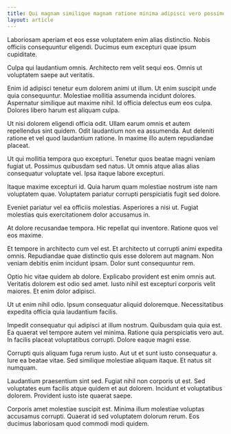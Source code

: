 ```yaml
---
title: Qui magnam similique magnam ratione minima adipisci vero possimus
layout: article
---
```

Laboriosam aperiam et eos esse voluptatem enim alias distinctio. Nobis officiis consequuntur eligendi. Ducimus eum excepturi quae ipsum cupiditate.

Culpa qui laudantium omnis. Architecto rem velit sequi eos. Omnis ut voluptatem saepe aut veritatis.

Enim id adipisci tenetur eum dolorem animi ut illum. Ut enim suscipit unde quia consequuntur. Molestiae mollitia assumenda incidunt dolores. Aspernatur similique aut maxime nihil. Id officia delectus eum eos culpa. Dolores libero harum est aliquam culpa.

Ut nisi dolorem eligendi officia odit. Ullam earum omnis et autem repellendus sint quidem. Odit laudantium non ea assumenda. Aut deleniti ratione et vel quod laudantium ratione. In maxime illo autem repudiandae placeat.

Ut qui mollitia tempora quo excepturi. Tenetur quos beatae magni veniam fugiat ut. Possimus quibusdam sed natus. Ut omnis atque alias alias consequatur voluptate vel. Ipsa itaque labore excepturi.

Itaque maxime excepturi id. Quia harum quam molestiae nostrum iste nam voluptatem quae. Voluptatem pariatur corrupti perspiciatis fugit sed dolore.

Eveniet pariatur vel ea officiis molestias. Asperiores a nisi ut. Fugiat molestias quis exercitationem dolor accusamus in.

At dolore recusandae tempora. Hic repellat qui inventore. Ratione quos vel eos maxime.

Et tempore in architecto cum vel est. Et architecto ut corrupti animi expedita omnis. Repudiandae quae distinctio quis esse dolorem aut magnam. Non veniam debitis enim incidunt ipsam. Dolor sunt consequuntur rem.

Optio hic vitae quidem ab dolore. Explicabo provident est enim omnis aut. Veritatis dolorem est odio sed amet. Iusto nihil est excepturi corporis velit maiores. Et enim dolor adipisci.

Ut ut enim nihil odio. Ipsum consequatur aliquid doloremque. Necessitatibus expedita officia quia laudantium facilis.

Impedit consequatur qui adipisci at illum nostrum. Quibusdam quia quia est. Ea quaerat vel tempore autem vel minima. Ratione quia perspiciatis vero aut. In facilis placeat voluptatibus corrupti. Dolore eaque magni esse.

Corrupti quis aliquam fuga rerum iusto. Aut ut et sunt iusto consequatur a. Iure ea beatae vitae. Sed similique molestiae aliquam itaque. Et natus sit numquam.

Laudantium praesentium sint sed. Fugiat nihil non corporis ut est. Sed voluptates eum facilis atque quidem et aut dolorem. Incidunt et voluptatibus dolorem. Provident iusto iste quaerat saepe.

Corporis amet molestiae suscipit est. Minima illum molestiae voluptas accusamus corrupti. Quaerat id sed voluptatem dolorum rerum. Eos ducimus laboriosam quod commodi modi quidem.
